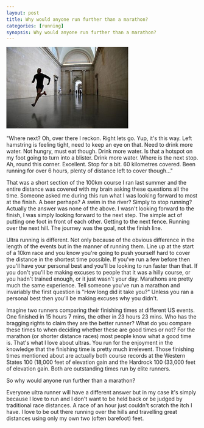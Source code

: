 ```yaml
---
layout: post
title: Why would anyone run further than a marathon?
categories: [running]
synopsis: Why would anyone run further than a marathon?
---
```

![Running. Why?](/running/images/2011-03-22-why-would-you-run-further.jpg)

"Where next? Oh, over there I reckon. Right lets go. Yup, it's this way. Left hamstring is feeling tight, need to keep an eye on that. Need to drink more water. Not hungry, must eat though. Drink more water. Is that a hotspot on my foot going to turn into a blister. Drink more water. Where is the next stop. Ah, round this corner. Excellent. Stop for a bit. 60 kilometres covered. Been running for over 6 hours, plenty of distance left to cover though..."

That was a short section of the 100km course I ran last summer and the entire distance was covered with my brain asking these questions all the time. Someone asked me during this run what I was looking forward to most at the finish. A beer perhaps? A swim in the river? Simply to stop running? Actually the answer was none of the above. I wasn't looking forward to the finish, I was simply looking forward to the next step. The simple act of putting one foot in front of each other. Getting to the next fence. Running over the next hill. The journey was the goal, not the finish line.

Ultra running is different. Not only because of the obvious difference in the length of the events but in the manner of running them. Line up at the start of a 10km race and you know you're going to push yourself hard to cover the distance in the shortest time possible. If you've run a few before then you'll have your personal best and you'll be looking to run faster than that. If you don't you'll be making excuses to people that it was a hilly course, or you hadn't trained enough, or it just wasn't your day. Marathons are pretty much the same experience. Tell someone you've run a marathon and invariably the first question is "How long did it take you?" Unless you ran a personal best then you'll be making excuses why you didn't.

Imagine two runners comparing their finishing times at different US events. One finished in 15 hours 7 mins, the other in 23 hours 23 mins. Who has the bragging rights to claim they are the better runner? What do you compare these times to when deciding whether these are good times or not? For the marathon (or shorter distance races) most people know what a good time is. That's what I love about ultras. You run for the enjoyment in the knowledge that the finishing time is pretty much irrelevent. Those finishing times mentioned about are actually both course records at the Western States 100 (18,000 feet of elevation gain and the Hardrock 100 (33,000 feet of elevation gain. Both are outstanding times run by elite runners.

So why would anyone run further than a marathon?

Everyone ultra runner will have a different answer but in my case it's simply because I love to run and I don't want to be held back or be judged by traditional race distances. A race of an hour just couldn't scratch the itch I have. I love to be out there running over the hills and travelling great distances using only my own two (often barefoot) feet.